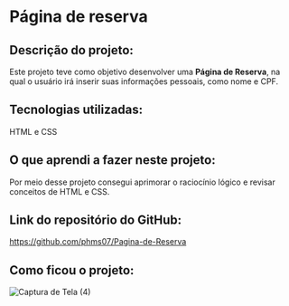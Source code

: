 # Página de reserva

## Descrição do projeto:
Este projeto teve como objetivo desenvolver uma <b>Página de Reserva</b>, na qual o usuário irá inserir suas informações pessoais, como nome e CPF.

## Tecnologias utilizadas:
HTML e CSS

## O que aprendi a fazer neste projeto:
Por meio desse projeto consegui aprimorar o raciocínio lógico e revisar conceitos de HTML e CSS.

## Link do repositório do GitHub:
https://github.com/phms07/Pagina-de-Reserva

## Como ficou o projeto:
![Captura de Tela (4)](https://user-images.githubusercontent.com/83307765/197417041-d2646aad-57a8-4128-8d6d-5f3e8328f4d8.png)
